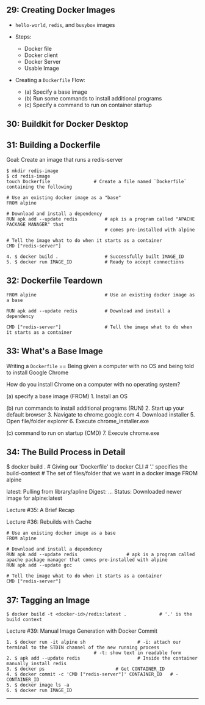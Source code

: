 ## 29: Creating Docker Images

* `hello-world`, `redis`, and `busybox` images

* Steps: 
  - Docker file 
  - Docker client 
  - Docker Server 
  - Usable Image

* Creating a `Dockerfile` Flow:
  - (a) Specify a base image
  - (b) Run some commands to install additional programs
  - (c) Specify a command to run on container startup

## 30: Buildkit for Docker Desktop

## 31: Building a Dockerfile

Goal: Create an image that runs a redis-server

```
$ mkdir redis-image
$ cd redis-image
touch Dockerfile 				# Create a file named `Dockerfile` containing the following
```

```
# Use an existing docker image as a "base"
FROM alpine

# Download and install a dependency
RUN apk add --update redis 			# apk is a program called "APACHE PACKAGE MANAGER" that 
					   	            # comes pre-installed with alpine

# Tell the image what to do when it starts as a container
CMD ["redis-server"]
```

```
4. $ docker build . 				# Successfully built IMAGE_ID
5. $ docker run IMAGE_ID 			# Ready to accept connections
```

## 32: Dockerfile Teardown

```
FROM alpine				        	# Use an existing docker image as a base

RUN apk add --update redis 			# Download and install a dependency

CMD ["redis-server"] 				# Tell the image what to do when it starts as a container
```

## 33: What's a Base Image

Writing a `Dockerfile` == Being given a computer with no OS and being told to install Google Chrome

How do you install Chrome on a computer with no operating system?

(a) specify a base image (FROM)
	1. Install an OS

(b) run commands to install additional programs (RUN)
	2. Start up your default browser
	3. Navigate to chrome.google.com
	4. Download installer
	5. Open file/folder explorer
	6. Execute chrome_installer.exe

(c) command to run on startup (CMD)
	7. Execute chrome.exe


## 34: The Build Process in Detail

$ docker build . 				# Giving our 'Dockerfile' to docker CLI 
						# '.' specifies the build-context
						# The set of files/folder that we want in a docker image
FROM alpine

latest: Pulling from library/apline
Digest: ...
Status: Downloaded newer image for alpine:latest

Lecture #35: A Brief Recap

Lecture #36: Rebuilds with Cache

```
# Use an existing docker image as a base
FROM alpine

# Download and install a dependency
RUN apk add --update redis 					# apk is a program called apache package manager that comes pre-installed with alpine
RUN apk add --update gcc

# Tell the image what to do when it starts as a container
CMD ["redis-server"]
```

## 37: Tagging an Image

```
$ docker build -t <docker-id>/redis:latest . 			# '.' is the build context
```

Lecture #39: Manual Image Generation with Docker Commit

```
1. $ docker run -it alpine sh 					# -i: attach our terminal to the STDIN channel of the new running process
								# -t: show text in readable form 
2. $ apk add --update redis 					# Inside the container manually install redis
3. $ docker ps 							# Get CONTAINER_ID
4. $ docker commit -c 'CMD ["redis-server"]' CONTAINER_ID 	# -CONTAINER_ID
5. $ docker image ls -a
6. $ docker run IMAGE_ID
```

***
